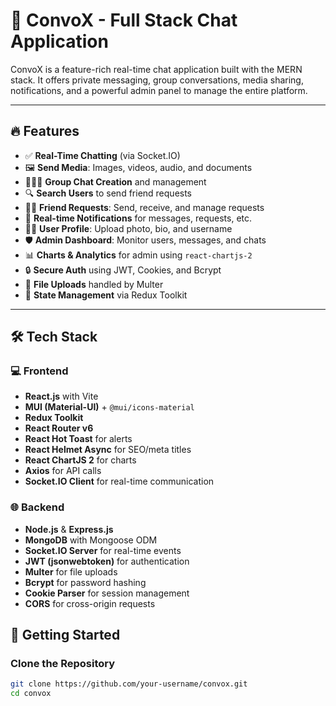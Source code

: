 # 💬 ConvoX - Full Stack Chat Application

ConvoX is a feature-rich real-time chat application built with the MERN stack. It offers private messaging, group conversations, media sharing, notifications, and a powerful admin panel to manage the entire platform.

---

## 🔥 Features

- ✅ **Real-Time Chatting** (via Socket.IO)
- 🖼️ **Send Media**: Images, videos, audio, and documents
- 🧑‍🤝‍🧑 **Group Chat Creation** and management
- 🔍 **Search Users** to send friend requests
- 🙋‍♂️ **Friend Requests**: Send, receive, and manage requests
- 🔔 **Real-time Notifications** for messages, requests, etc.
- 🧑‍🎨 **User Profile**: Upload photo, bio, and username
- 🛡️ **Admin Dashboard**: Monitor users, messages, and chats
- 📊 **Charts & Analytics** for admin using `react-chartjs-2`
- 🔒 **Secure Auth** using JWT, Cookies, and Bcrypt
- 📂 **File Uploads** handled by Multer
- 🧠 **State Management** via Redux Toolkit

---

## 🛠️ Tech Stack

### 💻 Frontend
- **React.js** with Vite
- **MUI (Material-UI)** + `@mui/icons-material`
- **Redux Toolkit**
- **React Router v6**
- **React Hot Toast** for alerts
- **React Helmet Async** for SEO/meta titles
- **React ChartJS 2** for charts
- **Axios** for API calls
- **Socket.IO Client** for real-time communication

### 🌐 Backend
- **Node.js** & **Express.js**
- **MongoDB** with Mongoose ODM
- **Socket.IO Server** for real-time events
- **JWT (jsonwebtoken)** for authentication
- **Multer** for file uploads
- **Bcrypt** for password hashing
- **Cookie Parser** for session management
- **CORS** for cross-origin requests

## 🚀 Getting Started

### Clone the Repository
```bash
git clone https://github.com/your-username/convox.git
cd convox
